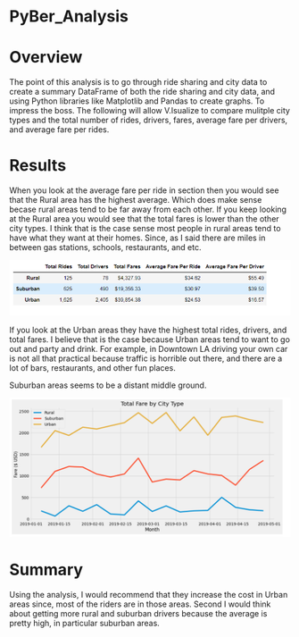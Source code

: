# PyBer_Analysis
# Overview
The point of this analysis is to go through ride sharing and city data to create a summary DataFrame of both the ride sharing and city data, and using Python libraries like Matplotlib and Pandas to create graphs. To impress the boss. The following will allow V.Isualize to compare mulitple city types and the total number of rides, drivers, fares, average fare per drivers, and average fare per rides.

# Results
When you look at the average fare per ride in section then you would see that the Rural area has the highest average. Which does make sense becase rural areas tend to be far away from each other. If you keep looking at the Rural area you would see that the total fares is lower than the other city types. I think that is the case sense most people in rural areas tend to have what they want at their homes. Since, as I said there are miles in between gas stations, schools, restaurants, and etc.

![DataFrame](https://github.com/GaryGibbs-777/PyBer_Analysis/blob/main/PyBer_DataFrame.PNG)


If you look at the Urban areas they have the highest total rides, drivers, and total fares. I believe that is the case because Urban areas tend to want to go out and party and drink. For example, in Downtown LA driving your own car is not all that practical because traffic is horrible out there, and there are a lot of bars, restaurants, and other fun places. 

Suburban areas seems to be a distant middle ground.

![Graph](https://github.com/GaryGibbs-777/PyBer_Analysis/blob/main/Total_Fares_Graph.PNG)

# Summary
Using the analysis, I would recommend that they increase the cost in Urban areas since, most of the riders are in those areas. Second I would think about getting more rural and suburban drivers because the average is pretty high, in particular suburban areas. 
